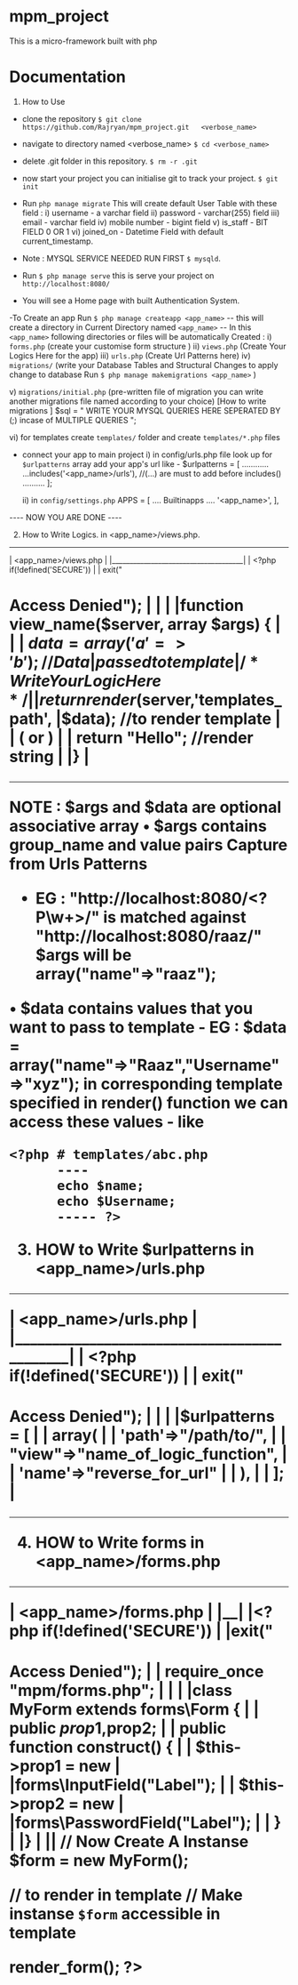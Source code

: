# mpm_project
This is a micro-framework built with php

# Documentation

1) How to Use
- clone the repository
  `$ git clone https://github.com/Rajryan/mpm_project.git   <verbose_name>`

- navigate to directory named <verbose_name>
  `$ cd <verbose_name>`

- delete .git folder in this repository.
  `$ rm -r .git`

- now start your project you can initialise git
to track your project.
 `$ git init`

- Run `php manage migrate`
  This will create default User Table with these field :
  i) username - a varchar field
  ii) password - varchar(255) field
  iii) email - varchar field
  iv) mobile number - bigint field 
  v) is_staff - BIT FIELD 0 OR 1
  vi) joined_on - Datetime Field with default current_timestamp.

- Note : MYSQL SERVICE NEEDED RUN FIRST `$ mysqld`.

- Run `$ php manage serve`
    this is serve your project on  `http://localhost:8080/`

- You will see a Home page with built Authentication System.

-To Create an app Run `$ php manage createapp <app_name>`
 -- this will create a directory in Current Directory named `<app_name>`
 -- In this `<app_name>` following directories or files will be automatically Created :
   i) `forms.php` (create your  customise form structure )
   ii) `views.php` (Create Your Logics Here for the app)
   iii) `urls.php` (Create Url Patterns here)
   iv) `migrations/` (write your Database         Tables and Structural Changes
      to apply change to database Run 
      `$ php manage makemigrations <app_name>`
    )
    
   v) `migrations/initial.php` (pre-written file of migration you can write another migrations file named according to your choice)
   [How to write migrations ]
    $sql = "
    WRITE YOUR MYSQL QUERIES HERE SEPERATED BY (;) incase of MULTIPLE QUERIES 
    ";
   
   vi) for templates create `templates/` folder and create `templates/*.php` files 

- connect your app to main project
  i) in config/urls.php file look up for `$urlpatterns`
   array add your app's url like -
   $urlpatterns = [
      ............
      ...includes('<app_name>/urls'), 
     //(...) are must to add before includes()
      ..........
    ];
  
  ii)  in `config/settings.php` 
    APPS = [
     .... Builtinapps ....
    '<app_name>',
    ],

---- NOW YOU ARE DONE ----

2) How to Write Logics.
 in <app_name>/views.php.
 _______________________________________
| <app_name>/views.php                |
|_____________________________________|
| <?php if(!defined('SECURE'))        |
|   exit("<h1>Access Denied");        |
|                                     |
|function view_name($server, array $args) {                              |  |
| $data = array('a'=>'b'); //Data |passed to  template                                     
| /* Write  Your Logic Here */        |
|   return render($server,'templates_path',   |$data);  //to render template        |
|            ( or )                          |
|   return "Hello"; //render string          |
|}                                           |
 _____________________________________________
 NOTE : $args and $data are optional associative array
  • $args  contains group_name and value pairs
    Capture from Urls  Patterns
   - EG : 
    "http://localhost:8080/<?P<name>\w+>/" is matched against "http://localhost:8080/raaz/"  
    $args will be array("name"=>"raaz");
   
   • $data contains values that you want to pass to template
    - EG :
    $data = array("name"=>"Raaz","Username"=>"xyz");
    in corresponding template specified in render() function we can access these values - like 
    
    <?php # templates/abc.php
          ----
          echo $name;
          echo $Username;
          ----- ?>
  
  
3) HOW to Write $urlpatterns in  <app_name>/urls.php

 ___________________________________________
| <app_name>/urls.php                        |
|____________________________________________|
| <?php if(!defined('SECURE'))               |
|   exit("<h1>Access Denied");               |
|                                            |
|$urlpatterns = [                            | |     array(                                 |
|      'path'=>"/path/to/",                  |
|      "view"=>"name_of_logic_function",     |
|      'name'=>"reverse_for_url"             |
|     ),                                     |
| ];                                         |
 ____________________________________________
    
    
 4) HOW to Write forms in <app_name>/forms.php
 
  __________________________________________
 | <app_name>/forms.php                     |
 |__________________________________________|
 |<?php if(!defined('SECURE'))              | |exit("<h1>Access Denied");                |
 | require_once "mpm/forms.php";            |
 |                                          |
 |class MyForm extends forms\Form {         |
 | public $prop1,$prop2;                    |
 | public function __construct() {          |
 |   $this->prop1 = new                     | |forms\InputField("Label");                |
 |   $this->prop2 = new                     | |forms\PasswordField("Label");             |
 | }                                        |
 |}                                         |
 |__________________________________________|
 // Now Create  A Instanse 
 $form = new MyForm();
 
 // to render in template
// Make instanse `$form`  accessible in template
 <?php echo $form->render_form(); ?>
